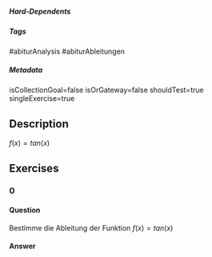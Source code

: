 ##### Hard-Dependents
##### Tags
#abiturAnalysis
#abiturAbleitungen 
##### Metadata
isCollectionGoal=false
isOrGateway=false
shouldTest=true
singleExercise=true
## Description
 $f(x)=tan(x)$ 
## Exercises
### 0
#### Question
Bestimme die Ableitung der Funktion $f(x)=tan(x)$
#### Answer

